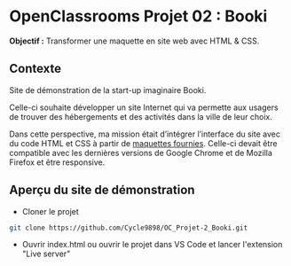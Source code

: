 # OpenClassrooms Projet 02 : Booki

**Objectif :** Transformer une maquette en site web avec
HTML & CSS.

## Contexte

Site de démonstration de la start-up imaginaire Booki.

Celle-ci souhaite développer un site Internet qui va permette aux usagers de trouver des hébergements et des activités dans la ville de leur choix.

Dans cette perspective, ma mission était d’intégrer l’interface du site avec du code HTML et CSS à partir de [maquettes fournies](<https://www.figma.com/file/aen32jonHhD7JnIEL2b3sE/ARCHIVED-Maquettes-Booki-(desktop%2C-mobile%2C-tablette)?type=design&node-id=3-0&mode=design>). Celle-ci devait être compatible avec les dernières versions de Google Chrome et de Mozilla Firefox et être responsive.

## Aperçu du site de démonstration

-   Cloner le projet

```bash
git clone https://github.com/Cycle9898/OC_Projet-2_Booki.git
```

-   Ouvrir index.html ou ouvrir le projet dans VS Code et lancer l'extension "Live server"

